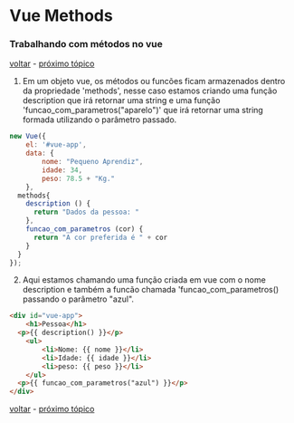 # Vue Methods
### Trabalhando com métodos no vue

[voltar](https://github.com/CleverMatias/vueJsPlayList#tutorial-vue-js-por-matias-web-dev) - [próximo tópico](https://github.com/CleverMatias/vueJsPlayList/tree/master/P4_vue_data_biding#vue-data-biding)

1. Em um objeto vue, os métodos ou funcões ficam armazenados dentro da propriedade 'methods', nesse caso estamos criando uma função description que irá retornar uma string e uma função 'funcao_com_parametros("aparelo")' que irá retornar uma string formada utilizando o parâmetro passado. 


```javascript
new Vue({
	el: '#vue-app',
	data: {
		nome: "Pequeno Aprendiz",
  		idade: 34,
  		peso: 78.5 + "Kg."
	},
  methods{
    description () {
      return "Dados da pessoa: "
    },
    funcao_com_parametros (cor) {
      return "A cor preferida é " + cor
    }
  }
});
```

2. Aqui estamos chamando uma função criada em vue com o nome description e também a funcão chamada 'funcao_com_parametros() passando o parâmetro "azul".

```html
<div id="vue-app">
	<h1>Pessoa</h1>
  <p>{{ description() }}</p>
  	<ul>
  		<li>Nome: {{ nome }}</li>
  		<li>Idade: {{ idade }}</li>
  		<li>peso: {{ peso }}</li>
  	</ul>
  <p>{{ funcao_com_parametros("azul") }}</p>
</div>
```

[voltar](https://github.com/CleverMatias/vueJsPlayList#tutorial-vue-js-por-matias-web-dev) - [próximo tópico](https://github.com/CleverMatias/vueJsPlayList/tree/master/P4_vue_data_biding#vue-data-biding)

